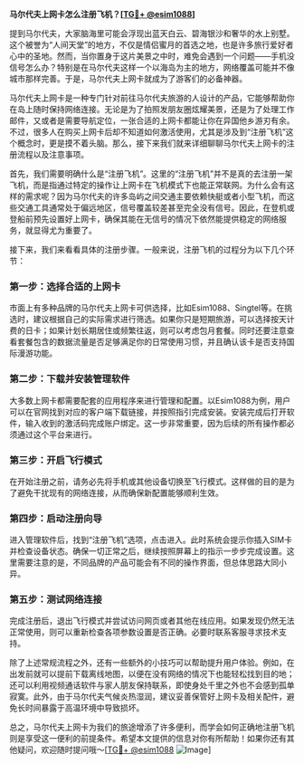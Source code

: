 **马尔代夫上网卡怎么注册飞机？[[TG💪+ @esim1088](https://t.me/s/esim1088)]**

提到马尔代夫，大家脑海里可能会浮现出蓝天白云、碧海银沙和奢华的水上别墅。这个被誉为“人间天堂”的地方，不仅是情侣蜜月的首选之地，也是许多旅行爱好者心中的圣地。然而，当你置身于这片美景之中时，难免会遇到一个问题——手机没信号怎么办？特别是在马尔代夫这样一个以海岛为主的地方，网络覆盖可能并不像城市那样完善。于是，马尔代夫上网卡就成为了游客们的必备神器。

马尔代夫上网卡是一种专门针对前往马尔代夫旅游的人设计的产品，它能够帮助你在岛上随时保持网络连接。无论是为了拍照发朋友圈炫耀美景，还是为了处理工作邮件，又或者是需要导航定位，一张合适的上网卡都能让你在异国他乡游刃有余。不过，很多人在购买上网卡后却不知道如何激活使用，尤其是涉及到“注册飞机”这个概念时，更是摸不着头脑。那么，接下来我们就来详细聊聊马尔代夫上网卡的注册流程以及注意事项。

首先，我们需要明确什么是“注册飞机”。这里的“注册飞机”并不是真的去注册一架飞机，而是指通过特定的操作让上网卡在飞机模式下也能正常联网。为什么会有这样的需求呢？因为马尔代夫的许多岛屿之间交通主要依赖快艇或者小型飞机，而这些交通工具通常处于偏远地区，信号覆盖较差甚至完全没有信号。因此，在登机或登船前预先设置好上网卡，确保其能在无信号的情况下依然能提供稳定的网络服务，就显得尤为重要了。

接下来，我们来看看具体的注册步骤。一般来说，注册飞机的过程分为以下几个环节：

### 第一步：选择合适的上网卡
市面上有多种品牌的马尔代夫上网卡可供选择，比如Esim1088、Singtel等。在挑选时，建议根据自己的实际需求进行筛选。如果你只是短期旅游，可以选择按天计费的日卡；如果计划长期居住或频繁往返，则可以考虑包月套餐。同时还要注意查看套餐包含的数据流量是否足够满足你的日常使用习惯，并且确认该卡是否支持国际漫游功能。

### 第二步：下载并安装管理软件
大多数上网卡都需要配套的应用程序来进行管理和配置。以Esim1088为例，用户可以在官网找到对应的客户端下载链接，并按照指引完成安装。安装完成后打开软件，输入收到的激活码完成账户绑定。这一步非常重要，因为后续的所有操作都必须通过这个平台来进行。

### 第三步：开启飞行模式
在开始注册之前，请务必先将手机或其他设备切换至飞行模式。这样做的目的是为了避免干扰现有的网络连接，从而确保新配置能够顺利生效。

### 第四步：启动注册向导
进入管理软件后，找到“注册飞机”选项，点击进入。此时系统会提示你插入SIM卡并检查设备状态。确保一切正常之后，继续按照屏幕上的指示一步步完成设置。这里需要注意的是，不同品牌的产品可能会有不同的操作界面，但总体思路大同小异。

### 第五步：测试网络连接
完成注册后，退出飞行模式并尝试访问网页或者其他在线应用。如果发现仍然无法正常使用，则可以重新检查各项参数设置是否正确。必要时联系客服寻求技术支持。

除了上述常规流程之外，还有一些额外的小技巧可以帮助提升用户体验。例如，在出发前就可以提前下载离线地图，以便在没有网络的情况下也能轻松找到目的地；还可以利用视频通话软件与家人朋友保持联系，即使身处千里之外也不会感到孤单寂寞。此外，由于马尔代夫气候炎热湿润，建议妥善保管好上网卡及相关配件，避免长时间暴露于高温环境中导致损坏。

总之，马尔代夫上网卡为我们的旅途增添了许多便利，而学会如何正确地注册飞机则是享受这一便利的前提条件。希望本文提供的信息对你有所帮助！如果你还有其他疑问，欢迎随时提问哦～[[TG💪+ @esim1088](https://t.me/s/esim1088) ![Image](https://i.postimg.cc/4NQfJmqS/Snipaste-2025-05-13-00-14-12.png)]